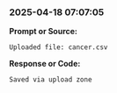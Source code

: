 ### 2025-04-18 07:07:05
**Prompt or Source:**
```
Uploaded file: cancer.csv
```
**Response or Code:**
```
Saved via upload zone
```

